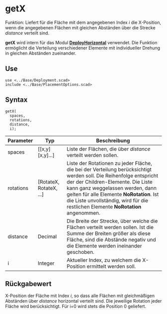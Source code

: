 # getX

Funktion: Liefert für die Fläche mit dem angegebenen Index *i* die X-Position, wenn die angegebenen Flächen mit gleichen Abständen über die Strecke *distance* verteilt sind.

__getX__ wird intern für das Modul [__DeployHorizontal__](DeployHorizontal.md) verwendet. Die Funktion ermöglicht die Verteilung verschiedener Elemente mit individueller Drehung in gleichen Abständen zueinander.

## Use
```
use <../Base/Deployment.scad>
include <../Base/PlacementOptions.scad>
```

## Syntax
```
getX(
  spaces, 
  rotations, 
  distance,
  i);
```

| Parameter | Typ | Beschreibung |
| ------ | ------ | ------ |
| spaces | \[\[x,y]\[x,y]...] | Liste der Flächen, die über *distance* verteilt werden sollen. |
| rotations | \[RotateX, RotateX, ...] | Liste der Rotationen zu jeder Fläche, die bei der Verteilung berücksichtigt werden soll. Die Reihenfolge entspricht der der Children-Elemente. Die Liste kann ganz weggelassen werden, dann gelten für alle Elemente __NoRotation__. Ist die Liste unvollständig, wird für die restlichen Elemente __NoRotation__ angenommen. |
| distance | Decimal | Die Breite der Strecke, über welche die Flächen verteilt werden sollen. Ist die Summe der Breiten größer als diese Fläche, sind die Abstände negativ und die Elemente werden ineinander geschoben. |
| i | Integer | Aktueller Index, zu welchem die X-Position ermittelt werden soll.

## Rückgabewert
X-Position der Fläche mit Index *i*, so dass alle Flächen mit gleichmäßigen Abständen über *distance* horizontal verteilt sind. Die jeweilige Rotation jeder Fläche wird berücksichtigt. Für i=0 wird stets die Position 0 geliefert.
